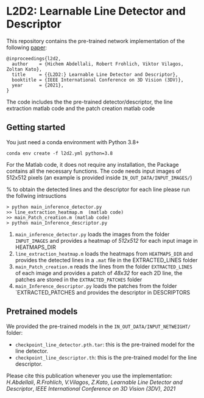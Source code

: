 # L2D2: Learnable Line Detector and Descriptor

This repository contains the pre-trained network implementation of the following [paper](https://www.researchgate.net/publication/355340221_L2D2_Learnable_Line_Detector_and_Descriptor):


```text
@inproceedings{l2d2,
  author    = {Hichem Abdellali, Robert Frohlich, Viktor Vilagos, Zoltan Kato},
  title     = {{L2D2:} Learnable Line Detector and Descriptor},
  booktitle = {IEEE International Conference on 3D Vision (3DV)},
  year      = {2021},
}
```

The code includes the the pre-trained detector/descriptor, the line extraction matlab code and the patch creation matlab code

Getting started
-----------------
You just need a conda environment with Python 3.8+

```
conda env create -f l2d2.yml python=3.8
```

For the Matlab code, it does not require any installation, the Package contains all the necessary functions. 
The code needs input images of 512x512 pixels (an example is provided inside `IN_OUT_DATA/INPUT_IMAGES/`)

% to obtain the detected lines and the descriptor for each line please run the follwing intrsuctions
```
> python main_inference_detector.py
>> line_extraction_heatmap.m  (matlab code)
>> main_Patch_creation.m (matlab code)
> python main_Inference_descriptor.py
```

1. `main_inference_detector.py` loads the images from the folder `INPUT_IMAGES` and provides a heatmap of *512x512* for each input image in HEATMAPS_DIR
2. `line_extraction_heatmap.m` loads the heatmaps from `HEATMAPS_DIR` and provides the detected lines in a `.mat` file in the EXTRACTED_LINES folder
3. `main_Patch_creation.m` reads the lines from the folder `EXTRACTED_LINES` of each image and provides a patch of *48x32* for each 2D line, the patches are stored in the `EXTRACTED_PATCHES` folder
4. `main_Inference_descriptor.py` loads the patches from the folder `EXTRACTED_PATCHES and provides the descriptor in DESCRIPTORS


Pretrained models
-----------------
We provided the pre-trained models in the `IN_OUT_DATA/INPUT_NETWEIGHT/` folder:
 - `checkpoint_line_detector.pth.tar`: this is the pre-trained model for the line detector.
 - `checkpoint_line_descriptor.th`: this is the pre-trained model for the line descriptor.





Please cite this publication whenever you use the implementation:  
*H.Abdellali*, *R.Frohlich*, *V.Vilagos*, *Z.Kato*, *Learnable Line Detector and Descriptor*, *IEEE International Conference on 3D Vision (3DV)*, *2021*
